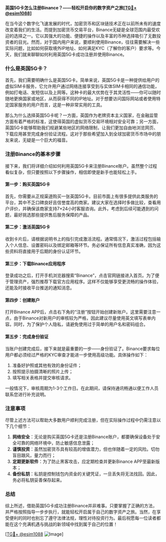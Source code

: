 **英国5G卡怎么注册Binance？——轻松开启你的数字资产之旅[[TG💪+ @esim1088](https://t.me/s/esim1088)]**

在当今这个数字化飞速发展的时代，加密货币和区块链技术正在以前所未有的速度改变着我们的生活。而提到加密货币交易平台，Binance无疑是全球范围内最受欢迎的选择之一。它以其强大的功能、便捷的操作以及丰富的币种选择吸引了无数投资者的目光。然而，对于国内用户来说，要顺利使用Binance，往往需要解决一些实际问题，比如如何获取境外IP地址、如何满足KYC（了解你的客户）要求等。今天，我们就来聊聊如何利用英国5G卡成功注册并使用Binance。

### 什么是英国5G卡？

首先，我们需要明确什么是英国5G卡。简单来说，英国5G卡是一种提供给用户的虚拟SIM卡服务，它允许用户通过网络连接享受到与实体SIM卡相同的通信功能，例如打电话、发短信以及上网等。这种卡的最大优势在于其灵活性——你可以随时随地更换国家或地区，从而获得不同的IP地址。对于想要访问国际网站或者使用特定国家服务的用户而言，这是一种非常实用的工具。

那么为什么选择英国5G卡呢？一方面，英国作为老牌资本主义国家，在金融监管方面有着严格的标准，这使得英国的虚拟货币交易环境相对安全可靠；另一方面，英国5G卡能够帮助我们规避某些地区的网络限制，让我们更加自由地浏览网页、下载应用甚至完成身份验证流程。这对于那些希望加入到全球加密货币市场中的朋友来说，无疑是一个巨大的福音。

### 注册Binance的基本步骤

接下来，我们将详细介绍如何利用英国5G卡来注册Binance账户。虽然整个过程看似复杂，但只要按照以下步骤操作，相信即使是新手也能轻松上手。

#### 第一步：购买英国5G卡

首先，你需要从正规渠道购买一张英国5G卡。目前市面上有很多提供此类服务的平台，其中不乏口碑良好且信誉度高的商家。建议大家在选择时多做比较，查看用户评价，并确保该商家支持7×24小时客服咨询。此外，考虑到后续可能遇到的问题，最好挑选那些提供售后服务保障的产品。

#### 第二步：激活英国5G卡

收到卡片后，请根据说明书上的指引完成激活流程。通常情况下，激活过程包括输入个人信息、设置密码以及绑定邮箱等环节。务必保证所有信息真实准确，因为这些资料将直接用于后期的身份认证环节。

#### 第三步：下载Binance应用程序

登录成功之后，打开手机浏览器搜索“Binance”，点击官网链接进入首页。为了便于管理资产，强烈推荐下载官方应用程序。这样不仅能够享受更流畅的操作体验，还能及时接收平台推送的通知消息。

#### 第四步：创建账户

打开Binance APP后，点击右下角的“注册”按钮开始创建新账户。这里需要注意一点，由于Binance对新用户的审核较为严格，因此建议尽量使用英文填写表单内容。同时，为了保护个人隐私，请避免使用过于简单的用户名和密码组合。

#### 第五步：完成身份验证

当账户创建完成后，接下来就是最重要的一步——身份验证了。Binance要求每位用户都必须经过严格的KYC审查才能进一步使用高级功能。具体操作如下：

1. 准备好护照或其他有效的身份证件；
2. 按照提示拍摄清晰的照片上传；
3. 填写相关表格并提交审核请求。

一般情况下，审核周期为1-3个工作日。在此期间，请保持通讯畅通以便工作人员联系您进行补充说明。

### 注意事项

尽管上述方法可以帮助大多数用户顺利完成注册，但在实际操作过程中仍需注意以下几个细节：

1. **网络安全**：无论是购买英国5G卡还是注册Binance账户，都要确保设备处于安全可靠的网络环境中，防止敏感信息泄露；
2. **谨慎投资**：虽然加密货币具有较高的增值潜力，但也伴随着一定的风险。切勿盲目跟风，量力而行；
3. **定期更新软件**：为了防止黑客攻击，应定期检查并更新Binance APP至最新版本；
4. **备份私钥**：私钥是控制钱包内资金的关键凭证，一旦丢失将无法找回。因此，务必将私钥妥善保存起来。

### 总结

综上所述，借助英国5G卡成功注册Binance并非难事。只要掌握了正确的方法，并严格按照指导一步步执行，就能轻松开启属于自己的数字资产之旅。当然，在享受便利的同时也别忘了遵守法律法规，理性对待投资行为。最后祝愿每一位读者都能在这个充满机遇与挑战的新领域中找到属于自己的位置！

[[TG💪+ @esim1088](https://t.me/s/esim1088) ![Image](https://i.postimg.cc/4NQfJmqS/Snipaste-2025-05-13-00-14-12.png)]
